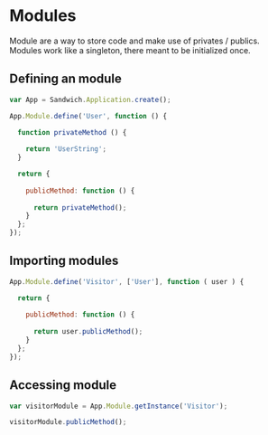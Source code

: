 # Modules

Module are a way to store code and make use of privates / publics. Modules work like a singleton, there meant to be initialized once.

## Defining an module

~~~js
var App = Sandwich.Application.create();

App.Module.define('User', function () {

  function privateMethod () {
    
    return 'UserString';
  }

  return {
    
    publicMethod: function () {
      
      return privateMethod();
    }
  };
});
~~~

## Importing modules

~~~js
App.Module.define('Visitor', ['User'], function ( user ) {

  return {
    
    publicMethod: function () {
      
      return user.publicMethod();
    }
  };
});
~~~

## Accessing module

~~~js
var visitorModule = App.Module.getInstance('Visitor');

visitorModule.publicMethod();
~~~
